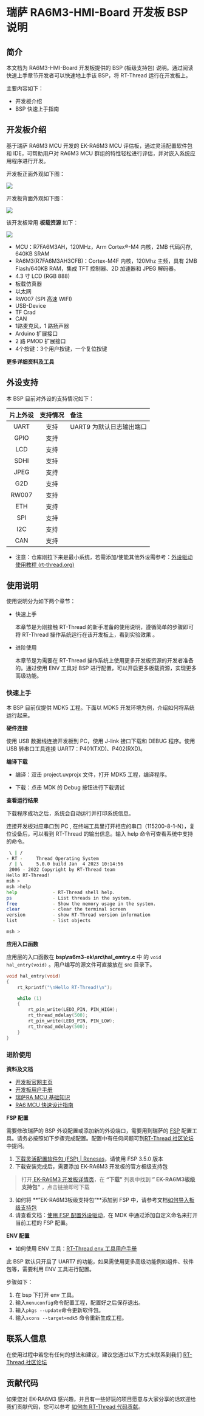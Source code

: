 # 瑞萨 RA6M3-HMI-Board 开发板 BSP 说明

## 简介

本文档为 RA6M3-HMI-Board 开发板提供的 BSP (板级支持包) 说明。通过阅读快速上手章节开发者可以快速地上手该 BSP，将 RT-Thread 运行在开发板上。

主要内容如下：

- 开发板介绍
- BSP 快速上手指南

## 开发板介绍

基于瑞萨 RA6M3 MCU 开发的 EK-RA6M3 MCU 评估板，通过灵活配置软件包和 IDE，可帮助用户对 RA6M3 MCU 群组的特性轻松进行评估，并对嵌入系统应用程序进行开发。

开发板正面外观如下图： 

![](docs/picture/front.png)

开发板背面外观如下图： 

![](docs/picture/back.png)

该开发板常用 **板载资源** 如下：

![](docs/picture/resources.png)

- MCU：R7FA6M3AH，120MHz，Arm Cortex®-M4 内核，2MB 代码闪存, 640KB SRAM
- RA6M3(R7FA6M3AH3CFB)：Cortex-M4F 内核，120Mhz 主频，具有 2MB Flash/640KB RAM，集成 TFT 控制器、2D 加速器和 JPEG 解码器。
- 4.3 寸 LCD (RGB 888)
- 板载仿真器
- 以太网
- RW007 (SPI 高速 WIFI)
- USB-Device
- TF Crad
- CAN
- 1路麦克风，1 路扬声器
- Arduino 扩展接口
- 2 路 PMOD 扩展接口
- 4个按键：3个用户按键，一个复位按键

**更多详细资料及工具**

## 外设支持

本 BSP 目前对外设的支持情况如下：

| **片上外设** | **支持情况** | **备注** |
| :----------------: | :----------------: | :------------- |
| UART               | 支持               | UART9 为默认日志输出端口 |
| GPIO               | 支持               |                |
| LCD          | 支持         |                          |
| SDHI | 支持 | |
| JPEG | 支持 | |
| G2D | 支持 | |
| RW007 | 支持 | |
| ETH | 支持 | |
| SPI | 支持 | |
| I2C | 支持 | |
| CAN | 支持 | |

* 注意：仓库刚拉下来是最小系统，若需添加/使能其他外设需参考：[外设驱动使用教程 (rt-thread.org)](https://www.rt-thread.org/document/site/#/rt-thread-version/rt-thread-standard/tutorial/make-bsp/renesas-ra/RA系列BSP外设驱动使用教程)

## 使用说明

使用说明分为如下两个章节：

- 快速上手

  本章节是为刚接触 RT-Thread 的新手准备的使用说明，遵循简单的步骤即可将 RT-Thread 操作系统运行在该开发板上，看到实验效果 。
- 进阶使用

  本章节是为需要在 RT-Thread 操作系统上使用更多开发板资源的开发者准备的。通过使用 ENV 工具对 BSP 进行配置，可以开启更多板载资源，实现更多高级功能。

### 快速上手

本 BSP 目前仅提供 MDK5 工程。下面以 MDK5 开发环境为例，介绍如何将系统运行起来。

**硬件连接**

使用 USB 数据线连接开发板到 PC，使用 J-link 接口下载和 DEBUG 程序。使用 USB 转串口工具连接 UART7：P401(TXD)、P402(RXD)。

**编译下载**

- 编译：双击 project.uvprojx 文件，打开 MDK5 工程，编译程序。

- 下载：点击 MDK 的 Debug 按钮进行下载调试

**查看运行结果**

下载程序成功之后，系统会自动运行并打印系统信息。

连接开发板对应串口到 PC , 在终端工具里打开相应的串口（115200-8-1-N），复位设备后，可以看到 RT-Thread 的输出信息。输入 help 命令可查看系统中支持的命令。

```bash
 \ | /
- RT -     Thread Operating System
 / | \     5.0.0 build Jan  4 2023 10:14:56
 2006 - 2022 Copyright by RT-Thread team
Hello RT-Thread!
msh >
msh >help
help             - RT-Thread shell help.
ps               - List threads in the system.
free             - Show the memory usage in the system.
clear            - clear the terminal screen
version          - show RT-Thread version information
list             - list objects

msh > 
```

**应用入口函数**

应用层的入口函数在 **bsp\ra6m3-ek\src\hal_emtry.c** 中 的 `void hal_entry(void)` 。用户编写的源文件可直接放在 src 目录下。

```c
void hal_entry(void)
{
    rt_kprintf("\nHello RT-Thread!\n");

    while (1)
    {
        rt_pin_write(LED3_PIN, PIN_HIGH);
        rt_thread_mdelay(500);
        rt_pin_write(LED3_PIN, PIN_LOW);
        rt_thread_mdelay(500);
    }
}
```

### 进阶使用

**资料及文档**

- [开发板官网主页](https://www2.renesas.cn/cn/zh/products/microcontrollers-microprocessors/ra-cortex-m-mcus/cpk-ra6m4-evaluation-board)
- [开发板用户手册](https://www2.renesas.cn/cn/zh/document/mah/1527156?language=zh&r=1527191)
- [瑞萨RA MCU 基础知识](https://www2.renesas.cn/cn/zh/document/gde/1520091)
- [RA6 MCU 快速设计指南](https://www2.renesas.cn/cn/zh/document/apn/ra6-quick-design-guide)

**FSP 配置**

需要修改瑞萨的 BSP 外设配置或添加新的外设端口，需要用到瑞萨的 [FSP](https://www2.renesas.cn/jp/zh/software-tool/flexible-software-package-fsp#document) 配置工具。请务必按照如下步骤完成配置。配置中有任何问题可到[RT-Thread 社区论坛](https://club.rt-thread.org/)中提问。

1. [下载灵活配置软件包 (FSP) | Renesas](https://www.renesas.com/cn/zh/software-tool/flexible-software-package-fsp)，请使用 FSP 3.5.0 版本
2. 下载安装完成后，需要添加 EK-RA6M3 开发板的官方板级支持包
> 打开[ EK-RA6M3 开发板详情页](https://www.renesas.cn/cn/zh/products/microcontrollers-microprocessors/ra-cortex-m-mcus/ek-ra6m3-evaluation-kit-ra6m3-mcu-group#document)，在 **“下载”** 列表中找到  **” EK-RA6M3板级支持包“** ，点击链接即可下载
3. 如何将 **”EK-RA6M3板级支持包“**添加到 FSP 中，请参考文档[如何导入板级支持包](https://www2.renesas.cn/document/ppt/1527171?language=zh&r=1527191)
4. 请查看文档：[使用 FSP 配置外设驱动](../docs/RA系列使用FSP配置外设驱动.md)，在 MDK 中通过添加自定义命名来打开当前工程的 FSP 配置。

**ENV 配置**

- 如何使用 ENV 工具：[RT-Thread env 工具用户手册](https://www.rt-thread.org/document/site/#/development-tools/env/env)

此 BSP 默认只开启了 UART7 的功能，如果需使用更多高级功能例如组件、软件包等，需要利用 ENV 工具进行配置。

步骤如下：
1. 在 bsp 下打开 env 工具。
2. 输入`menuconfig`命令配置工程，配置好之后保存退出。
3. 输入`pkgs --update`命令更新软件包。
4. 输入`scons --target=mdk5` 命令重新生成工程。 

## 联系人信息

在使用过程中若您有任何的想法和建议，建议您通过以下方式来联系到我们  [RT-Thread 社区论坛](https://club.rt-thread.org/)

## 贡献代码

如果您对  EK-RA6M3 感兴趣，并且有一些好玩的项目愿意与大家分享的话欢迎给我们贡献代码，您可以参考 [如何向 RT-Thread 代码贡献](https://www.rt-thread.org/document/site/#/rt-thread-version/rt-thread-standard/development-guide/github/github)。
